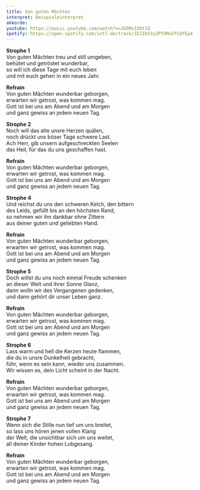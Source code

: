 ```yaml
---
title: Von guten Mächten
interpret: Beispieleinterpret
akkorde: 
youtube: https://music.youtube.com/watch?v=JU5MsIXbt1Q
spotify: https://open.spotify.com/intl-de/track/3I1IbVJy2PTVMuVfCUYEy4?si=b75ea3e589494c37
---
```


**Strophe 1**  
Von guten Mächten treu und still umgeben,  
behütet und getröstet wunderbar,  
so will ich diese Tage mit euch leben  
und mit euch gehen in ein neues Jahr.  

**Refrain**  
Von guten Mächten wunderbar geborgen,  
erwarten wir getrost, was kommen mag.  
Gott ist bei uns am Abend und am Morgen  
und ganz gewiss an jedem neuen Tag.  

**Strophe 2**  
Noch will das alte unsre Herzen quälen,  
noch drückt uns böser Tage schwere Last.  
Ach Herr, gib unsern aufgeschreckten Seelen  
das Heil, für das du uns geschaffen hast.  

**Refrain**  
Von guten Mächten wunderbar geborgen,  
erwarten wir getrost, was kommen mag.  
Gott ist bei uns am Abend und am Morgen  
und ganz gewiss an jedem neuen Tag.  

**Strophe 4**  
Und reichst du uns den schweren Kelch, den bittern  
des Leids, gefüllt bis an den höchsten Rand,  
so nehmen wir ihn dankbar ohne Zittern  
aus deiner guten und geliebten Hand.  

**Refrain**  
Von guten Mächten wunderbar geborgen,  
erwarten wir getrost, was kommen mag.  
Gott ist bei uns am Abend und am Morgen  
und ganz gewiss an jedem neuen Tag.  

**Strophe 5**  
Doch willst du uns noch einmal Freude schenken  
an dieser Welt und ihrer Sonne Glanz,  
dann wolln wir des Vergangenen gedenken,  
und dann gehört dir unser Leben ganz.  

**Refrain**  
Von guten Mächten wunderbar geborgen,  
erwarten wir getrost, was kommen mag.  
Gott ist bei uns am Abend und am Morgen  
und ganz gewiss an jedem neuen Tag.  

**Strophe 6**  
Lass warm und hell die Kerzen heute flammen,  
die du in unsre Dunkelheit gebracht,  
führ, wenn es sein kann, wieder uns zusammen.  
Wir wissen es, dein Licht scheint in der Nacht.  

**Refrain**  
Von guten Mächten wunderbar geborgen,  
erwarten wir getrost, was kommen mag.  
Gott ist bei uns am Abend und am Morgen  
und ganz gewiss an jedem neuen Tag.  

**Strophe 7**  
Wenn sich die Stille nun tief um uns breitet,  
so lass uns hören jenen vollen Klang  
der Welt, die unsichtbar sich um uns weitet,  
all deiner Kinder hohen Lobgesang.  

**Refrain**  
Von guten Mächten wunderbar geborgen,  
erwarten wir getrost, was kommen mag.  
Gott ist bei uns am Abend und am Morgen  
und ganz gewiss an jedem neuen Tag.
